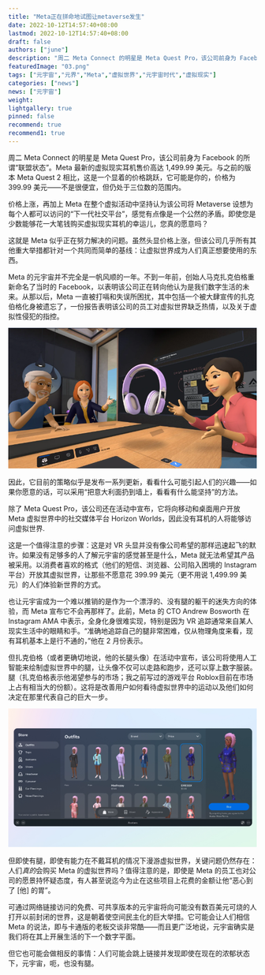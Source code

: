 ```yaml
---
title: "Meta正在拼命地试图让metaverse发生"
date: 2022-10-12T14:57:40+08:00
lastmod: 2022-10-12T14:57:40+08:00
draft: false
authors: ["june"]
description: "周二 Meta Connect 的明星是 Meta Quest Pro，该公司前身为 Facebook 的所谓“联盟状态”。Meta 最新的虚拟现实耳机售价高达 1,499.99 美元。"
featuredImage: "03.png"
tags: ["元宇宙","元界","Meta","虚拟世界","元宇宙时代","虚拟现实"]
categories: ["news"]
news: ["元宇宙"]
weight: 
lightgallery: true
pinned: false
recommend: true
recommend1: true
---
```




周二 Meta Connect 的明星是 Meta Quest Pro，该公司前身为 Facebook 的所谓“联盟状态”。Meta 最新的虚拟现实耳机售价高达 1,499.99 美元。与之前的版本 Meta Quest 2 相比，这是一个显着的价格跳跃，它可能是你的，价格为 399.99 美元——不是很便宜，但仍处于三位数的范围内。

价格上涨，再加上 Meta 在整个虚拟活动中坚持认为该公司将 Metaverse 设想为每个人都可以访问的“下一代社交平台”，感觉有点像是一个公然的矛盾。即使您是少数能够花一大笔钱购买虚拟现实耳机的幸运儿，您真的愿意吗？

这就是 Meta 似乎正在努力解决的问题。虽然头显价格上涨，但该公司几乎所有其他重大举措都针对一个共同而简单的基线：让虚拟世界成为人们真正想要使用的东西。 

Meta 的元宇宙并不完全是一帆风顺的一年。不到一年前，创始人马克扎克伯格重新命名了当时的 Facebook，以表明该公司正在转向他认为是我们数字生活的未来。从那以后，Meta 一直被打嗝和失误所困扰，其中包括一个被大肆宣传的扎克伯格化身被遗忘了，一份报告表明该公司的员工对虚拟世界缺乏热情，以及关于虚拟性侵犯的指控。

![虚拟世界购买全长服装的头像](01.png)



因此，它目前的策略似乎是发布一系列更新，看看什么可能引起人们的兴趣——如果你愿意的话，可以采用“把意大利面扔到墙上，看看有什么能坚持”的方法。 

除了 Meta Quest Pro，该公司还在活动中宣布，它将向移动和桌面用户开放 Meta 虚拟世界中的社交媒体平台 Horizon Worlds，因此没有耳机的人将能够访问虚拟世界.

这是一个值得注意的步骤：这是对 VR 头显并没有像公司希望的那样迅速起飞的默许。如果没有足够多的人了解元宇宙的感觉甚至是什么，Meta 就无法希望其产品被采用。以消费者喜欢的格式（他们的短信、浏览器、公司陷入困境的 Instagram 平台）开放其虚拟世界，让那些不愿意花 399.99 美元（更不用说 1,499.99 美元）的人们体验新世界的方式。

也让元宇宙成为一个难以推销的是作为一个漂浮的、没有腿的躯干的迷失方向的体验，而 Meta 宣布它不会再那样了。此前，Meta 的 CTO Andrew Bosworth 在 Instagram AMA 中表示，全身化身很难实现，特别是因为 VR 追踪通常来自某人现实生活中的眼睛和手。“准确地追踪自己的腿非常困难，仅从物理角度来看，现有耳机基本上是行不通的，”他在 2 月份表示。

但扎克伯格（或者更确切地说，他的长腿头像）在活动中宣布，该公司将使用人工智能来绘制虚拟世界中的腿，让头像不仅可以走路和跑步，还可以穿上数字服装。腿（扎克伯格表示他渴望参与的市场；我之前写过的游戏平台 Roblox目前在市场上占有相当大的份额）。这将是改善用户如何看待虚拟世界中的运动以及他们如何决定在那里代表自己的巨大一步。

![虚拟世界购买全长服装的头像](02.png)



但即使有腿，即使有能力在不戴耳机的情况下漫游虚拟世界，关键问题仍然存在：人们*真的*会购买 Meta 的虚拟世界吗？值得注意的是，即使是 Meta 的员工也对公司的愿景持怀疑态度，有人甚至说迄今为止在这些项目上花费的金额让他“恶心到了 [他\] 的胃”。

可通过网络链接访问的免费、可共享版本的元宇宙将向可能没有数百美元可烧的人打开以前封闭的世界，这是朝着使空间民主化的巨大举措。它可能会让人们相信 Meta 的说法，即与卡通版的老板交谈非常酷——而且更广泛地说，元宇宙确实是我们将在其上开展生活的下一个数字平面。 

但它也可能会做相反的事情：人们可能会跳上链接并发现即使在现在的浓郁状态下，元宇宙，呃，也没有腿。